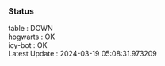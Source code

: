 ### Status


table : DOWN  
hogwarts : OK  
icy-bot : OK  
Latest Update : 2024-03-19 05:08:31.973209
